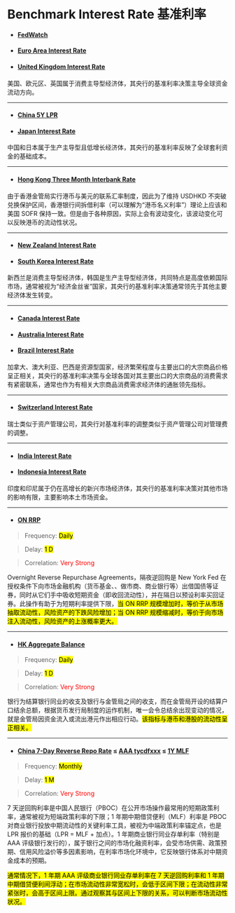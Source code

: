 # Benchmark Interest Rate 基准利率

- <a href="https://www.cmegroup.com/markets/interest-rates/cme-fedwatch-tool.html" target="_blank"><h4>FedWatch</h4></a>
- <a href="https://tradingeconomics.com/euro-area/interest-rate" target="_blank"><h4>Euro Area Interest Rate</h4></a>
- <a href="https://tradingeconomics.com/united-kingdom/interest-rate" target="_blank"><h4>United Kingdom Interest Rate</h4></a>

美国、欧元区、英国属于消费主导型经济体，其央行的基准利率决策主导全球资金流动方向。

---

- <a href="https://tradingeconomics.com/china/interest-rate" target="_blank"><h4>China 5Y LPR</h4></a>
- <a href="https://tradingeconomics.com/japan/interest-rate" target="_blank"><h4>Japan Interest Rate</h4></a>

中国和日本属于生产主导型且低增长经济体，其央行的基准利率反映了全球套利资金的基础成本。

---

- <a href="http://sc.macromicro.me/collections/1626/hk-finance-relative/3752/hkd-interest-settlement-rates" target="_blank"><h4>Hong Kong Three Month Interbank Rate</h4></a>

由于香港金管局实行港币与美元的联系汇率制度，因此为了维持 USDHKD 不突破兑换保护区间，香港银行间拆借利率（可以理解为“港币名义利率”）理论上应该和美国 SOFR 保持一致。但是由于各种原因，实际上会有波动变化，该波动变化可以反映港币的流动性状况。

---

- <a href="https://tradingeconomics.com/new-zealand/interest-rate" target="_blank"><h4>New Zealand Interest Rate</h4></a>
- <a href="https://tradingeconomics.com/south-korea/interest-rate" target="_blank"><h4>South Korea Interest Rate</h4></a>

新西兰是消费主导型经济体，韩国是生产主导型经济体，共同特点是高度依赖国际市场，通常被视为“经济金丝雀”国家，其央行的基准利率决策通常领先于其他主要经济体发生转变。

---

- <a href="https://tradingeconomics.com/canada/interest-rate" target="_blank"><h4>Canada Interest Rate</h4></a>
- <a href="https://tradingeconomics.com/australia/interest-rate" target="_blank"><h4>Australia Interest Rate</h4></a>
- <a href="https://tradingeconomics.com/brazil/interest-rate" target="_blank"><h4>Brazil Interest Rate</h4></a>

加拿大、澳大利亚、巴西是资源型国家，经济繁荣程度与主要出口的大宗商品价格呈正相关，其央行的基准利率决策与全球各国对其主要出口的大宗商品的消费需求有紧密联系，通常也作为有相关大宗商品消费需求经济体的通胀领先指标。

---

- <a href="https://tradingeconomics.com/switzerland/interest-rate" target="_blank"><h4>Switzerland Interest Rate</h4></a>

瑞士类似于资产管理公司，其央行对基准利率的调整类似于资产管理公司对管理费的调整。

---

- <a href="https://tradingeconomics.com/india/interest-rate" target="_blank"><h4>India Interest Rate</h4></a>
- <a href="https://tradingeconomics.com/indonesia/interest-rate" target="_blank"><h4>Indonesia Interest Rate</h4></a>

印度和印尼属于仍在高增长的新兴市场经济体，其央行的基准利率决策对其他市场的影响有限，主要影响本土市场资金。

---

- <a href="https://fred.stlouisfed.org/series/RRPONTSYD/" target="_blank"><h4>ON RRP</h4></a>

> Frequency: <mark>Daily</mark>

> Delay: <mark>1 D</mark>

> Correlation: <span style="color: red;">Very Strong</span>

Overnight Reverse Repurchase Agreements，隔夜逆回购是 New York Fed 在授权条件下向市场金融机构（货币基金、、做市商、商业银行等）出借国债等证券，同时从它们手中吸收短期资金（即收回流动性），并在隔日以预设利率买回证券。此操作有助于为短期利率提供下限，<mark>当 ON RRP 规模增加时，等价于从市场抽取流动性，风险资产的下跌风险增加；当 ON RRP 规模缩减时，等价于向市场注入流动性，风险资产的上涨概率更大。</mark>

---

- <a href="https://sc.macromicro.me/charts/3766/hk-monetary-base" target="_blank"><h4>HK Aggregate Balance</h4></a>

> Frequency: <mark>Daily</mark>

> Delay: <mark>1 D</mark>

> Correlation: <span style="color: red;">Very Strong</span>

银行为结算银行同业的收支及银行与金管局之间的收支，而在金管局开设的结算户口结余总额，根据货币发行局制度的运作机制，唯一会令总结余出现变动的情况，就是金管局因资金流入或流出港元作出相应行动。<mark>该指标与港币和港股的流动性呈正相关。</mark>

---

- <h4><a href="https://zh.tradingeconomics.com/china/reverse-repo-rate" target="_blank">China 7-Day Reverse Repo Rate</a> ≤ <a href="https://www.chinamoney.com.cn/chinese/tycdfxxx/" target="_blank">AAA tycdfxxx</a> ≤ <a href="https://zh.tradingeconomics.com/china/1-year-mlf-rate" target="_blank">1Y MLF</a></h4>

> Frequency: <mark>Monthly</mark>

> Delay: <mark>1 M</mark>

> Correlation: <span style="color: red;">Very Strong</span>

7 天逆回购利率是中国人民银行（PBOC）在公开市场操作最常用的短期政策利率，通常被视为短端政策利率的下限；1 年期中期借贷便利（MLF）利率是 PBOC 对商业银行投放中期流动性的关键利率工具，被视为中端政策利率锚定点，也是 LPR 报价的基础（LPR = MLF + 加点）。1 年期商业银行同业存单利率（特别是 AAA 评级银行发行的），属于银行之间的市场化融资利率，会受市场供需、政策预期、信用风险溢价等多因素影响，在利率市场化环境中，它反映银行体系对中期资金成本的预期。

<mark>通常情况下，1 年期 AAA 评级商业银行同业存单利率在 7 天逆回购利率和 1 年期中期借贷便利间浮动；在市场流动性非常宽松时，会低于区间下限；在流动性非常紧张时，会高于区间上限。通过观察其与区间上下限的关系，可以判断市场流动性状况。</mark>
